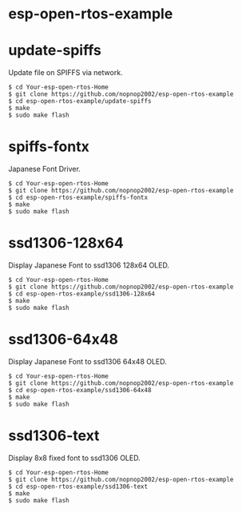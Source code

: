 # esp-open-rtos-example

# update-spiffs   
Update file on SPIFFS via network.   

	$ cd Your-esp-open-rtos-Home
	$ git clone https://github.com/nopnop2002/esp-open-rtos-example
	$ cd esp-open-rtos-example/update-spiffs
	$ make
	$ sudo make flash

# spiffs-fontx   
Japanese Font Driver.   

	$ cd Your-esp-open-rtos-Home
	$ git clone https://github.com/nopnop2002/esp-open-rtos-example
	$ cd esp-open-rtos-example/spiffs-fontx
	$ make
	$ sudo make flash

# ssd1306-128x64   
Display Japanese Font to ssd1306 128x64 OLED.   

	$ cd Your-esp-open-rtos-Home
	$ git clone https://github.com/nopnop2002/esp-open-rtos-example
	$ cd esp-open-rtos-example/ssd1306-128x64
	$ make
	$ sudo make flash

# ssd1306-64x48   
Display Japanese Font to ssd1306 64x48 OLED.   

	$ cd Your-esp-open-rtos-Home
	$ git clone https://github.com/nopnop2002/esp-open-rtos-example
	$ cd esp-open-rtos-example/ssd1306-64x48
	$ make
	$ sudo make flash

# ssd1306-text   
Display 8x8 fixed font to ssd1306 OLED.   

	$ cd Your-esp-open-rtos-Home
	$ git clone https://github.com/nopnop2002/esp-open-rtos-example
	$ cd esp-open-rtos-example/ssd1306-text
	$ make
	$ sudo make flash

